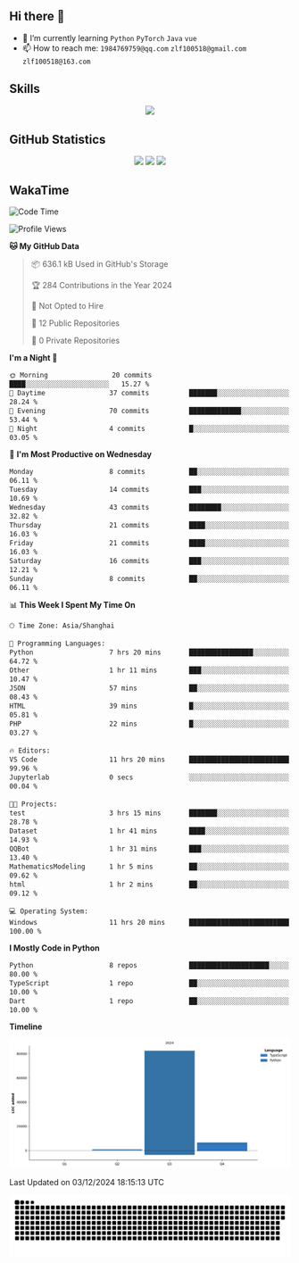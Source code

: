 ## Hi there 👋

- 🌱 I’m currently learning `Python` `PyTorch` `Java` `vue`
- 📫 How to reach me: `1984769759@qq.com` `zlf100518@gmail.com` `zlf100518@163.com`

## Skills
<div align="center"> <img src="https://skillicons.dev/icons?i=python,linux,git,github,html,css,js,ts" /> </div>

## GitHub Statistics

<div align="center">
  <img src="https://github-readme-stats.vercel.app/api?username=CloudSwordSage&show_icons=true&theme=tokyonight" />
  <img src="https://github-readme-stats.vercel.app/api/top-langs/?username=CloudSwordSage&show_icons=true&theme=tokyonight" />
  <img src="https://github-readme-activity-graph.vercel.app/graph?username=CloudSwordSage&theme=xcode" />
</div>

## WakaTime

<!--START_SECTION:waka-->
![Code Time](http://img.shields.io/badge/Code%20Time-218%20hrs%2038%20mins-blue)

![Profile Views](http://img.shields.io/badge/Profile%20Views-0-blue)

**🐱 My GitHub Data** 

> 📦 636.1 kB Used in GitHub's Storage 
 > 
> 🏆 284 Contributions in the Year 2024
 > 
> 🚫 Not Opted to Hire
 > 
> 📜 12 Public Repositories 
 > 
> 🔑 0 Private Repositories 
 > 
**I'm a Night 🦉** 

```text
🌞 Morning                20 commits          ████░░░░░░░░░░░░░░░░░░░░░   15.27 % 
🌆 Daytime                37 commits          ███████░░░░░░░░░░░░░░░░░░   28.24 % 
🌃 Evening                70 commits          █████████████░░░░░░░░░░░░   53.44 % 
🌙 Night                  4 commits           █░░░░░░░░░░░░░░░░░░░░░░░░   03.05 % 
```
📅 **I'm Most Productive on Wednesday** 

```text
Monday                   8 commits           ██░░░░░░░░░░░░░░░░░░░░░░░   06.11 % 
Tuesday                  14 commits          ███░░░░░░░░░░░░░░░░░░░░░░   10.69 % 
Wednesday                43 commits          ████████░░░░░░░░░░░░░░░░░   32.82 % 
Thursday                 21 commits          ████░░░░░░░░░░░░░░░░░░░░░   16.03 % 
Friday                   21 commits          ████░░░░░░░░░░░░░░░░░░░░░   16.03 % 
Saturday                 16 commits          ███░░░░░░░░░░░░░░░░░░░░░░   12.21 % 
Sunday                   8 commits           ██░░░░░░░░░░░░░░░░░░░░░░░   06.11 % 
```


📊 **This Week I Spent My Time On** 

```text
🕑︎ Time Zone: Asia/Shanghai

💬 Programming Languages: 
Python                   7 hrs 20 mins       ████████████████░░░░░░░░░   64.72 % 
Other                    1 hr 11 mins        ███░░░░░░░░░░░░░░░░░░░░░░   10.47 % 
JSON                     57 mins             ██░░░░░░░░░░░░░░░░░░░░░░░   08.43 % 
HTML                     39 mins             █░░░░░░░░░░░░░░░░░░░░░░░░   05.81 % 
PHP                      22 mins             █░░░░░░░░░░░░░░░░░░░░░░░░   03.27 % 

🔥 Editors: 
VS Code                  11 hrs 20 mins      █████████████████████████   99.96 % 
Jupyterlab               0 secs              ░░░░░░░░░░░░░░░░░░░░░░░░░   00.04 % 

🐱‍💻 Projects: 
test                     3 hrs 15 mins       ███████░░░░░░░░░░░░░░░░░░   28.78 % 
Dataset                  1 hr 41 mins        ████░░░░░░░░░░░░░░░░░░░░░   14.93 % 
QQBot                    1 hr 31 mins        ███░░░░░░░░░░░░░░░░░░░░░░   13.40 % 
MathematicsModeling      1 hr 5 mins         ██░░░░░░░░░░░░░░░░░░░░░░░   09.62 % 
html                     1 hr 2 mins         ██░░░░░░░░░░░░░░░░░░░░░░░   09.12 % 

💻 Operating System: 
Windows                  11 hrs 20 mins      █████████████████████████   100.00 % 
```

**I Mostly Code in Python** 

```text
Python                   8 repos             ████████████████████░░░░░   80.00 % 
TypeScript               1 repo              ██░░░░░░░░░░░░░░░░░░░░░░░   10.00 % 
Dart                     1 repo              ██░░░░░░░░░░░░░░░░░░░░░░░   10.00 % 
```



**Timeline**

![Lines of Code chart](https://raw.githubusercontent.com/CloudSwordSage/CloudSwordSage/main/assets/bar_graph.png)


 Last Updated on 03/12/2024 18:15:13 UTC
<!--END_SECTION:waka-->

<div align="center"><img src="./assets/github-snake-dark.svg" /></div>
